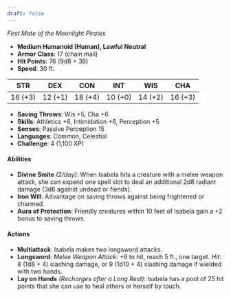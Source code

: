```yaml
---
draft: false
---
```


_First Mate of the Moonlight Pirates_

- **Medium Humanoid (Human), Lawful Neutral**
- **Armor Class**: 17 (chain mail)
- **Hit Points**: 76 (9d8 + 36)
- **Speed**: 30 ft.

|STR|DEX|CON|INT|WIS|CHA|
|---|---|---|---|---|---|
|16 (+3)|12 (+1)|18 (+4)|10 (+0)|14 (+2)|16 (+3)|

- **Saving Throws**: Wis +5, Cha +6
- **Skills**: Athletics +6, Intimidation +6, Perception +5
- **Senses**: Passive Perception 15
- **Languages**: Common, Celestial
- **Challenge**: 4 (1,100 XP)

#### **Abilities**

- **Divine Smite** _(2/day)_: When Isabela hits a creature with a melee weapon attack, she can expend one spell slot to deal an additional 2d8 radiant damage (3d8 against undead or fiends).
- **Iron Will**: Advantage on saving throws against being frightened or charmed.
- **Aura of Protection**: Friendly creatures within 10 feet of Isabela gain a +2 bonus to saving throws.

#### **Actions**

- **Multiattack**: Isabela makes two longsword attacks.
- **Longsword**: _Melee Weapon Attack:_ +6 to hit, reach 5 ft., one target. _Hit_: 8 (1d8 + 4) slashing damage, or 9 (1d10 + 4) slashing damage if wielded with two hands.
- **Lay on Hands** _(Recharges after a Long Rest)_: Isabela has a pool of 25 hit points that she can use to heal others or herself by touch.